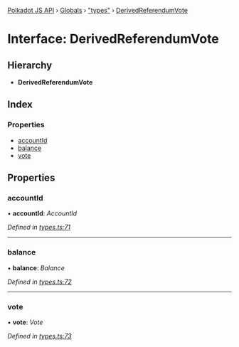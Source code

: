 [Polkadot JS API](../README.md) › [Globals](../globals.md) › ["types"](../modules/_types_.md) › [DerivedReferendumVote](_types_.derivedreferendumvote.md)

# Interface: DerivedReferendumVote

## Hierarchy

* **DerivedReferendumVote**

## Index

### Properties

* [accountId](_types_.derivedreferendumvote.md#accountid)
* [balance](_types_.derivedreferendumvote.md#balance)
* [vote](_types_.derivedreferendumvote.md#vote)

## Properties

###  accountId

• **accountId**: *AccountId*

*Defined in [types.ts:71](https://github.com/polkadot-js/api/blob/a53c924248/packages/api-derive/src/types.ts#L71)*

___

###  balance

• **balance**: *Balance*

*Defined in [types.ts:72](https://github.com/polkadot-js/api/blob/a53c924248/packages/api-derive/src/types.ts#L72)*

___

###  vote

• **vote**: *Vote*

*Defined in [types.ts:73](https://github.com/polkadot-js/api/blob/a53c924248/packages/api-derive/src/types.ts#L73)*
